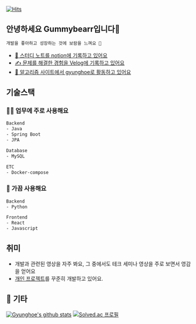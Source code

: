 [![Hits](https://hits.seeyoufarm.com/api/count/incr/badge.svg?url=https%3A%2F%2Fgithub.com%2FGummybearr&count_bg=%2379C83D&title_bg=%23555555&icon=&icon_color=%23E7E7E7&title=hits&edge_flat=false)](https://hits.seeyoufarm.com)

## 안녕하세요 Gummybearr입니다👋

```html
개발을 좋아하고 성장하는 것에 보람을 느껴요 🥰
```
- [📑 스터디 노트를 notion에 기록하고 있어요](https://www.notion.so/375d5c7ce35042538e7c11645111c1ba)
- [✍️ 문제를 해결한 경험을 Velog에 기록하고 있어요](https://velog.io/@gyunghoe)
- [🤔 알고리즘 사이트에서 gyunghoe로 활동하고 있어요](https://solved.ac/gyunghoe)

## 기술스택

### 🧑‍💻 업무에 주로 사용해요

```html
Backend
- Java
- Spring Boot
- JPA

Database
- MySQL

ETC
- Docker-compose
```

### 👀 가끔 사용해요
```html
Backend
- Python

Frontend
- React
- Javascript
```

## 취미
- 개발과 관련된 영상을 자주 봐요, 그 중에서도 테크 세미나 영상을 주로 보면서 영감을 얻어요
- [개인 프로젝트](https://github.com/Gummybearr/Recruit_Bot_Skeleton_Code)를 꾸준히 개발하고 있어요. 

## 📝 기타

[![Gyunghoe's github stats](https://github-readme-stats.vercel.app/api?username=Gummybearr&show_icons=true&hide_border=true)](https://github.com/Gummybearr)
[![Solved.ac 프로필](http://mazassumnida.wtf/api/v2/generate_badge?boj=gyunghoe)](https://solved.ac/gyunghoe) 　

<!--
**Gummybearr/Gummybearr** is a ✨ _special_ ✨ repository because its `README.md` (this file) appears on your GitHub profile.

Here are some ideas to get you started:

- 🔭 I’m currently working on ...
- 🌱 I’m currently learning ...
- 👯 I’m looking to collaborate on ...
- 🤔 I’m looking for help with ...
- 💬 Ask me about ...
- 📫 How to reach me: ...
- 😄 Pronouns: ...
- ⚡ Fun fact: ...
-->
